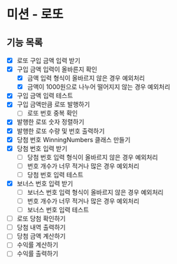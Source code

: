 # 미션 - 로또

##  기능 목록
- [x] 로또 구입 금액 입력 받기
- [x] 구입 금액 입력이 올바른지 확인
    - [x] 금액 입력 형식이 올바르지 않은 경우 예외처리
    - [x] 금액이 1000원으로 나누어 떨어지지 않는 경우 예외처리
- [x] 구입 금액 입력 테스트
- [x] 구입 금액만큼 로또 발행하기
    - [ ] 로또 번호 중복 확인
- [x] 발행한 로또 숫자 정렬하기
- [x] 발행한 로또 수량 및 번호 출력하기
- [x] 당첨 번호 WinningNumbers 클래스 만들기
- [x] 당첨 번호 입력 받기
    - [ ] 당첨 번호 입력 형식이 올바르지 않은 경우 예외처리
    - [ ] 번호 개수가 너무 적거나 많은 경우 예외처리
    - [ ] 당첨 번호 입력 테스트
- [x] 보너스 번호 입력 받기
    - [ ] 보너스 번호 입력 형식이 올바르지 않은 경우 예외처리
    - [ ] 번호 개수가 너무 적거나 많은 경우 예외처리
    - [ ] 보너스 번호 입력 테스트
- [ ] 로또 당첨 확인하기
- [ ] 당첨 내역 출력하기
- [ ] 당첨 금액 계산하기
- [ ] 수익률 계산하기
- [ ] 수익률 출력하기